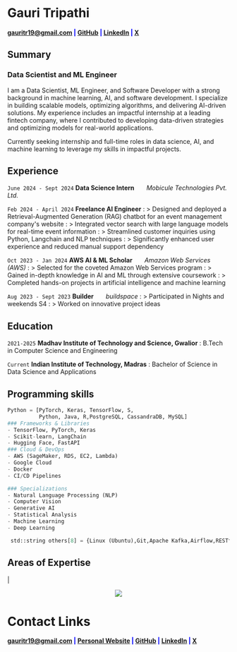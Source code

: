 # Gauri Tripathi

<span style="color:blue">**<a href="mailto:gauritr19@gmail.com">gauritr19@gmail.com</a>
|
<a href="https://github.com/Gauri-Tripathi" target="_blank">GitHub</a>
|
<a href="https://linkedin.com/in/gauri-tripathi-153078254" target="_blank">LinkedIn</a>
|
<a href="https://x.com/Gauri_the_great" target="_blank">X</a>**</span>

## **Summary**
### Data Scientist and ML Engineer

I am a Data Scientist, ML Engineer, and Software Developer with a strong background in machine learning, AI, and software development. I specialize in building scalable models, optimizing algorithms, and delivering AI-driven solutions. My experience includes an impactful internship at a leading fintech company, where I contributed to developing data-driven strategies and optimizing models for real-world applications.

Currently seeking internship and full-time roles in data science, AI, and machine learning to leverage my skills in impactful projects.


## **Experience**

`June 2024 - Sept 2024` **Data Science Intern**
&nbsp; &nbsp; &nbsp; _Mobicule Technologies Pvt. Ltd._

`Feb 2024 - April 2024` **Freelance AI Engineer**
: > Designed and deployed a Retrieval-Augmented Generation (RAG) chatbot for an event management company's website
: > Integrated vector search with large language models for real-time event information
: > Streamlined customer inquiries using Python, Langchain and NLP techniques
: > Significantly enhanced user experience and reduced manual support dependency

`Oct 2023 - Jan 2024` **AWS AI & ML Scholar**
&nbsp; &nbsp; &nbsp; _Amazon Web Services (AWS)_
: > Selected for the coveted Amazon Web Services program
: > Gained in-depth knowledge in AI and ML through extensive coursework
: > Completed hands-on projects in artificial intelligence and machine learning

`Aug 2023 - Sept 2023` **Builder**
&nbsp; &nbsp; &nbsp; _buildspace_
: > Participated in Nights and weekends S4
: > Worked on innovative project ideas

## **Education**

`2021-2025` **Madhav Institute of Technology and Science, Gwalior**
: B.Tech in Computer Science and Engineering

`Current` **Indian Institute of Technology, Madras**
: Bachelor of Science in Data Science and Applications

## **Programming skills**

```python
Python = [PyTorch, Keras, TensorFlow, S,
          Python, Java, R,PostgreSQL, CassandraDB, MySQL]
### Frameworks & Libraries
- TensorFlow, PyTorch, Keras
- Scikit-learn, LangChain
- Hugging Face, FastAPI
### Cloud & DevOps
- AWS (SageMaker, RDS, EC2, Lambda)
- Google Cloud
- Docker
- CI/CD Pipelines

### Specializations
- Natural Language Processing (NLP)
- Computer Vision
- Generative AI
- Statistical Analysis
- Machine Learning
- Deep Learning

 std::string others[8] = {Linux (Ubuntu),Git,Apache Kafka,Airflow,RESTful APIs,Microservices};
```


## **Areas of Expertise**

|

<p align="center"><img src="https://Gauri-Tripathi.github.io/assets/img/expertise_graph.png"></p>





# **Contact Links**

<span style="color:blue">**<a href="mailto:gauritr19@gmail.com">gauritr19@gmail.com</a>
|
<a href="https://GauriTr.github.io" target="_blank">Personal Website</a>
|
<a href="https://github.com/Gauri-Tripathi" target="_blank">GitHub</a>
|
<a href="https://linkedin.com/in/gauri-tripathi-153078254" target="_blank">LinkedIn</a>
|
<a href="https://x.com/Gauri_the_great" target="_blank">X</a>**</span>

